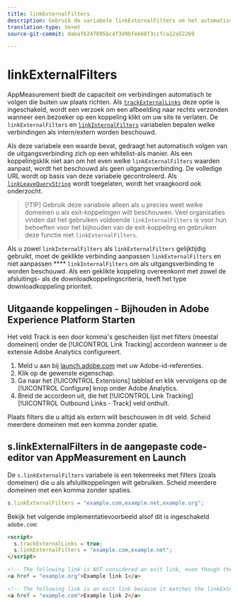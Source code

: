 ```yaml
---
title: linkExternalFilters
description: Gebruik de variabele linkExternalFilters om het automatisch volgen van de afsluitverbinding te helpen.
translation-type: tm+mt
source-git-commit: dabaf6247695bc4f3d9bfe668f3ccfca12a52269

---
```



# linkExternalFilters

AppMeasurement biedt de capaciteit om verbindingen automatisch te volgen die buiten uw plaats richten. Als [`trackExternalLinks`](trackexternallinks.md) deze optie is ingeschakeld, wordt een verzoek om een afbeelding naar rechts verzonden wanneer een bezoeker op een koppeling klikt om uw site te verlaten. De `linkExternalFilters` en [`linkInternalFilters`](linkinternalfilters.md) variabelen bepalen welke verbindingen als intern/extern worden beschouwd.

Als deze variabele een waarde bevat, gedraagt het automatisch volgen van de uitgangsverbinding zich op een whitelist-als manier. Als een koppelingsklik niet aan om het even welke `linkExternalFilters` waarden aanpast, wordt het beschouwd als geen uitgangsverbinding. De volledige URL wordt op basis van deze variabele gecontroleerd. Als [`linkLeaveQueryString`](linkleavequerystring.md) wordt toegelaten, wordt het vraagkoord ook onderzocht.

>[!TIP] Gebruik deze variabele alleen als u precies weet welke domeinen u als exit-koppelingen wilt beschouwen. Veel organisaties vinden dat het gebruiken voldoende `linkInternalFilters` is voor hun behoeften voor het bijhouden van de exit-koppeling en gebruiken deze functie niet `linkExternalFilters`.

Als u zowel `linkInternalFilters` als `linkExternalFilters` gelijktijdig gebruikt, moet de geklikte verbinding aanpassen `linkExternalFilters` en niet aanpassen **** `linkInternalFilters` om als uitgangsverbinding te worden beschouwd. Als een geklikte koppeling overeenkomt met zowel de afsluitings- als de downloadkoppelingscriteria, heeft het type downloadkoppeling prioriteit.

## Uitgaande koppelingen - Bijhouden in Adobe Experience Platform Starten

Het veld Track is een door komma&#39;s gescheiden lijst met filters (meestal domeinen) onder de [!UICONTROL Link Tracking] accordeon wanneer u de extensie Adobe Analytics configureert.

1. Meld u aan bij [launch.adobe.com](https://launch.adobe.com) met uw Adobe-id-referenties.
2. Klik op de gewenste eigenschap.
3. Ga naar het [!UICONTROL Extensions] tabblad en klik vervolgens op de [!UICONTROL Configure] knop onder Adobe Analytics.
4. Breid de accordeon uit, die het [!UICONTROL Link Tracking] [!UICONTROL Outbound Links - Track] veld onthult.

Plaats filters die u altijd als extern wilt beschouwen in dit veld. Scheid meerdere domeinen met een komma zonder spatie.

## s.linkExternalFilters in de aangepaste code-editor van AppMeasurement en Launch

De `s.linkExternalFilters` variabele is een tekenreeks met filters (zoals domeinen) die u als afsluitkoppelingen wilt gebruiken. Scheid meerdere domeinen met een komma zonder spaties.

```js
s.linkExternalFilters = "example.com,example.net,example.org";
```

Bekijk het volgende implementatievoorbeeld alsof dit is ingeschakeld `adobe.com`:

```html
<script>
  s.trackExternalLinks = true;
  s.linkExternalFilters = "example.com,example.net";
</script>

<!-- The following link is NOT considered an exit link, even though the link is outside adobe.com -->
<a href = "example.org">Example link 1</a>

<!-- The following link is an exit link because it matches the linkExternalFilters whitelist -->
<a href = "example.com">Example link 2</a>
```
